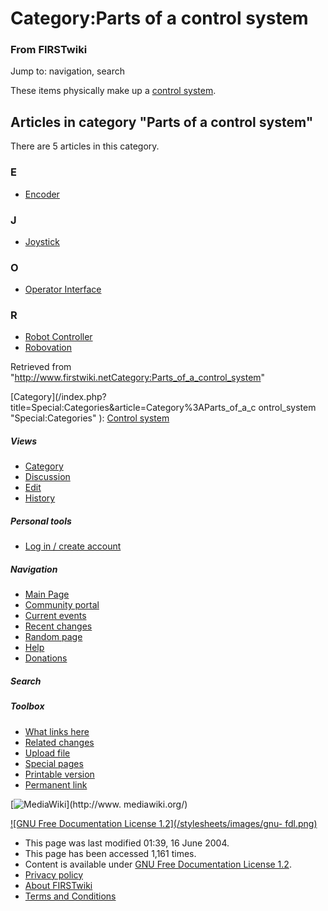 # Category:Parts of a control system

### From FIRSTwiki

Jump to: navigation, search

These items physically make up a [control system](Control_system
"Control system" ).

  

## Articles in category "Parts of a control system"

There are 5 articles in this category.

### E

  * [Encoder](Encoder "Encoder" )

### J

  * [Joystick](joystick)

### O

  * [Operator Interface](operator-interface)

### R

  * [Robot Controller](robot-controller)
  * [Robovation](robovation)

Retrieved from
"<http://www.firstwiki.netCategory:Parts_of_a_control_system>"

[Category](/index.php?title=Special:Categories&article=Category%3AParts_of_a_c
ontrol_system "Special:Categories" ): [Control
system](Category:Control_system "Category:Control system" )

##### Views

  * [Category](Category:Parts_of_a_control_system)
  * [Discussion](/index.php?title=Category_talk:Parts_of_a_control_system&action=edit)
  * [Edit](/index.php?title=Category:Parts_of_a_control_system&action=edit)
  * [History](/index.php?title=Category:Parts_of_a_control_system&action=history)

##### Personal tools

  * [Log in / create account](/index.php?title=Special:Userlogin&returnto=Category:Parts_of_a_control_system)

[](Main_Page "Main Page" )

##### Navigation

  * [Main Page](Main_Page)
  * [Community portal](FIRSTwiki:Community_portal)
  * [Current events](Current_events)
  * [Recent changes](Special:Recentchanges)
  * [Random page](Special:Random)
  * [Help](FIRSTwiki:Help)
  * [Donations](FIRSTwiki:Site_support)

##### Search



##### Toolbox

  * [What links here](Special:Whatlinkshere/Category:Parts_of_a_control_system)
  * [Related changes](Special:Recentchangeslinked/Category:Parts_of_a_control_system)
  * [Upload file](Special:Upload)
  * [Special pages](Special:Specialpages)
  * [Printable version](/index.php?title=Category:Parts_of_a_control_system&printable=yes)
  * [Permanent link](/index.php?title=Category:Parts_of_a_control_system&oldid=39499)

[![MediaWiki](/skins/common/images/poweredby_mediawiki_88x31.png)](http://www.
mediawiki.org/)

[![GNU Free Documentation License 1.2](/stylesheets/images/gnu-
fdl.png)](http://www.gnu.org/copyleft/fdl.html)

  * This page was last modified 01:39, 16 June 2004.
  * This page has been accessed 1,161 times.
  * Content is available under [GNU Free Documentation License 1.2](http://www.gnu.org/copyleft/fdl.html "http://www.gnu.org/copyleft/fdl.html" ).
  * [Privacy policy](FIRSTwiki:Privacy_policy "FIRSTwiki:Privacy policy" )
  * [About FIRSTwiki](FIRSTwiki:About "FIRSTwiki:About" )
  * [Terms and Conditions](FIRSTwiki:Terms_and_conditions "FIRSTwiki:Terms and conditions" )

